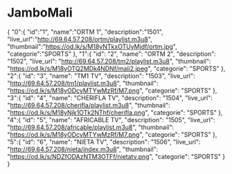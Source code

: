 # JamboMali
{
  "0":{
  "id":"1",
  "name":"ORTM 1",
  "description":"1501",
  "live_url":"http://69.64.57.208/ortm/playlist.m3u8",
  "thumbnail":"https://od.lk/s/M18yNTkxOTUyMjdf/ortm.jpg",
  "categorie":"SPORTS"
  },
  "1":{
  "id": "2",
  "name": "ORTM 2",
  "description": "1502",
  "live_url": "http://69.64.57.208/tm2/playlist.m3u8",
  "thumbnail": "https://od.lk/s/M18yOTQ2MDk4NDNf/mali2.jpeg",
  "categorie": "SPORTS"
  },
  "2":{
  "id": "3",
  "name": "TM1 TV",
  "description": "1503",
  "live_url": "http://69.64.57.208/tm1/playlist.m3u8",
  "thumbnail": "https://od.lk/s/M18yODcyMTYwMzRf/M7.png",
  "categorie": "SPORTS"
  },
  "3":{
  "id": "4",
  "name": "CHERIFLA TV",
  "description": "1504",
  "live_url": "http://69.64.57.208/cherifla/playlist.m3u8",
  "thumbnail": "https://od.lk/s/M18yNjk1OTk2NThf/cherifla.png",
  "categorie": "SPORTS"
  },
  "4":{
  "id": "5",
  "name": "AFRICABLE TV",
  "description": "1505",
  "live_url": "http://69.64.57.208/africable/playlist.m3u8",
  "thumbnail": "https://od.lk/s/M18yODcyMTYwMzRf/M7.png",
  "categorie": "SPORTS"
  },
  "5":{
  "id": "6",
  "name": "NIETA TV",
  "description": "1506",
  "live_url": "http://69.64.57.208/nieta/index.m3u8",
  "thumbnail": "https://od.lk/s/NDZfODAzNTM3OTFf/nietatv.png",
  "categorie": "SPORTS"
  } 
}
